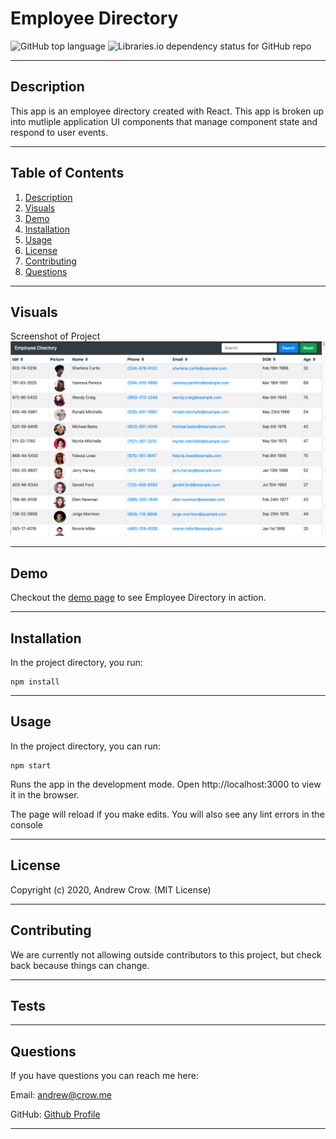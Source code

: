 # Employee Directory

![GitHub top language](https://img.shields.io/github/languages/top/crowandrew/employee_directory) ![Libraries.io dependency status for GitHub repo](https://img.shields.io/badge/license-MIT_License-yellowgreen)

---

<a name="description"></a>

## Description

This app is an employee directory created with React. This app is broken up into mutliple application UI components that manage component state and respond to user events.

---

## Table of Contents

1. [ Description ](#description)
2. [ Visuals ](#visuals)
3. [ Demo](#demo)
4. [ Installation](#installation)
5. [ Usage ](#usage)
6. [ License ](#license)
7. [ Contributing ](#contributing)
8. [ Questions ](#questions)

---

## Visuals

Screenshot of Project
![Screenshot of project](.//readme_images/screenshot.png)

---

## Demo

Checkout the [demo page](https://peaceful-anchorage-12565.herokuapp.com) to see Employee Directory in action.

---

## Installation

In the project directory, you run:

```shell
npm install
```

---

## Usage

In the project directory, you can run:

```shell
npm start
```

Runs the app in the development mode.
Open http://localhost:3000 to view it in the browser.

The page will reload if you make edits.
You will also see any lint errors in the console

---

## License

Copyright (c) 2020, Andrew Crow. (MIT License)

---

## Contributing

We are currently not allowing outside contributors to this project, but check back because things can change.

---

## Tests

---

## Questions

If you have questions you can reach me here:

Email: andrew@crow.me

GitHub: [Github Profile](https://github.com/crowandrew)

---
